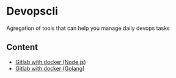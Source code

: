 # Devopscli

Agregation of tools that can help you manage daily devops tasks

## Content

* [Gitlab with docker (Node.js)](docs/gitlab/docker-nodejs.md)
* [Gitlab with docker (Golang)](docs/gitlab/docker-golang.md)
